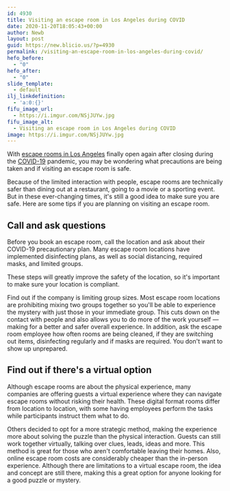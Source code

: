 ```yaml
---
id: 4930
title: Visiting an escape room in Los Angeles during COVID
date: 2020-11-20T18:05:43+00:00
author: Newb
layout: post
guid: https://new.blicio.us/?p=4930
permalink: /visiting-an-escape-room-in-los-angeles-during-covid/
hefo_before:
  - "0"
hefo_after:
  - "0"
slide_template:
  - default
ilj_linkdefinition:
  - 'a:0:{}'
fifu_image_url:
  - https://i.imgur.com/NSjJUYw.jpg
fifu_image_alt:
  - Visiting an escape room in Los Angeles during COVID
image: https://i.imgur.com/NSjJUYw.jpg
---
```

With [escape rooms in Los Angeles](https://la.mazerooms.com/escape-rooms-los-angeles/) finally open again after closing during the [COVID-19](https://new.blicio.us/low-cost-online-business-ideas-for-the-post-covid-19-world/) pandemic, you may be wondering what precautions are being taken and if visiting an escape room is safe.

Because of the limited interaction with people, escape rooms are technically safer than dining out at a restaurant, going to a movie or a sporting event. But in these ever-changing times, it's still a good idea to make sure you are safe. Here are some tips if you are planning on visiting an escape room.

## Call and ask questions

Before you book an escape room, call the location and ask about their COVID-19 precautionary plan. Many escape room locations have implemented disinfecting plans, as well as social distancing, required masks, and limited groups.

These steps will greatly improve the safety of the location, so it's important to make sure your location is compliant.

Find out if the company is limiting group sizes. Most escape room locations are prohibiting mixing two groups together so you'll be able to experience the mystery with just those in your immediate group. This cuts down on the contact with people and also allows you to do more of the work yourself — making for a better and safer overall experience. In addition, ask the escape room employee how often rooms are being cleaned, if they are switching out items, disinfecting regularly and if masks are required. You don't want to show up unprepared.

## Find out if there's a virtual option

Although escape rooms are about the physical experience, many companies are offering guests a virtual experience where they can navigate escape rooms without risking their health. These digital format rooms differ from location to location, with some having employees perform the tasks while participants instruct them what to do.

Others decided to opt for a more strategic method, making the experience more about solving the puzzle than the physical interaction. Guests can still work together virtually, talking over clues, leads, ideas and more. This method is great for those who aren't comfortable leaving their homes. Also, online escape room costs are considerably cheaper than the in-person experience. Although there are limitations to a virtual escape room, the idea and concept are still there, making this a great option for anyone looking for a good puzzle or mystery.